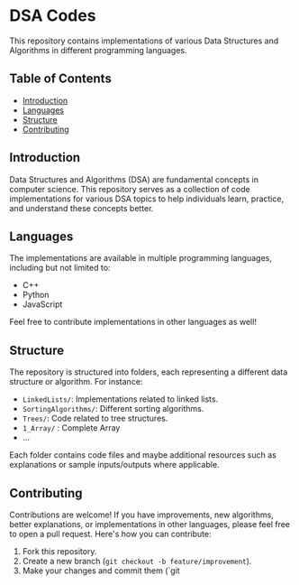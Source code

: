 # DSA Codes

This repository contains implementations of various Data Structures and Algorithms in different programming languages.

## Table of Contents

- [Introduction](#introduction)
- [Languages](#languages)
- [Structure](#structure)
- [Contributing](#contributing)


## Introduction

Data Structures and Algorithms (DSA) are fundamental concepts in computer science. This repository serves as a collection of code implementations for various DSA topics to help individuals learn, practice, and understand these concepts better.

## Languages

The implementations are available in multiple programming languages, including but not limited to:
- C++
- Python
- JavaScript

Feel free to contribute implementations in other languages as well!

## Structure

The repository is structured into folders, each representing a different data structure or algorithm. For instance:
- `LinkedLists/`: Implementations related to linked lists.
- `SortingAlgorithms/`: Different sorting algorithms.
- `Trees/`: Code related to tree structures.
- `1_Array/` : Complete Array
- ...

Each folder contains code files and maybe additional resources such as explanations or sample inputs/outputs where applicable.

## Contributing

Contributions are welcome! If you have improvements, new algorithms, better explanations, or implementations in other languages, please feel free to open a pull request. Here's how you can contribute:
1. Fork this repository.
2. Create a new branch (`git checkout -b feature/improvement`).
3. Make your changes and commit them (`git
